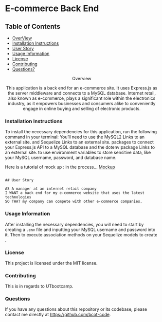 # E-commerce Back End

## Table of Contents

- [OverView](#overview)
- [Installation Instructions](#installation-instructions)
- [User Story](#user-story)
- [Usage Information](#usage-information)
- [License](#license)
- [Contributing](#contributing)
- [Questions?](#questions?)

<div align="center">
 Overview

This application is a back end for an e-commerce site. It uses Express.js as the server middleware and connects to a MySQL database. Internet retail, also known as e-commerce, plays a significant role within the electronics industry, as it empowers businesses and consumers alike to conveniently engage in online buying and selling of electronic products.

</div>

### Installation Instructions

To install the necessary dependencies for this application, run the following command in your terminal:
You’ll need to use the MySQL2 Links to an external site. and Sequelize Links to an external site. packages to connect your Express.js API to a MySQL database and the dotenv package Links to an external site. to use environment variables to store sensitive data, like your MySQL username, password, and database name.

Here is a tutorial of mock up : in the process...
[Mockup](https://watch.screencastify.com/vJq57918DQ3YOx)

```

## User Story

AS A manager at an internet retail company
I WANT a back end for my e-commerce website that uses the latest technologies
SO THAT my company can compete with other e-commerce companies.
```

### Usage Information

After installing the necessary dependencies, you will need to start by creating a `.env` file and inputting your MySQL username and password into it. Then to execute association methods on your Sequelize models to create .

### License

This project is licensed under the MIT license.

### Contributing

This is in regards to UTbootcamp.

### Questions

If you have any questions about this repository or its codebase, please contact me directly at https://github.com/bcot-code.
